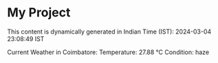 # My Project

This content is dynamically generated in Indian Time (IST): 2024-03-04 23:08:49 IST


Current Weather in Coimbatore:
Temperature: 27.88 °C
Condition: haze
